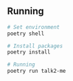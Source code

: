 ## Running

```sh
# Set environment
poetry shell

# Install packages
poetry install

# Running
poetry run talk2-me
```
